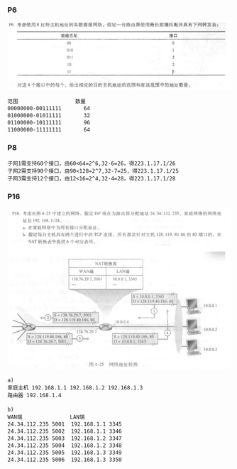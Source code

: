 ### P6

![1588516855448](homework/1588516855448.png)

~~~
范围					数量
00000000-00111111		64
01000000-01011111		32
01100000-10111111		96
11000000-11111111		64
~~~

### P8

~~~
子网1需支持60个接口，由60<64=2^6,32-6=26，得223.1.17.1/26
子网2需支持90个接口，由90<128=2^7,32-7=25，得223.1.17.1/25
子网3需支持12个接口，由12<16=2^4,32-4=28，得223.1.17.1/28
~~~


### P16

![1588516986075](homework/1588516986075.png)

~~~
a)
家庭主机 192.168.1.1 192.168.1.2 192.168.1.3
路由器 192.168.1.4

b)
WAN端			   LAN端
24.34.112.235 5001	192.168.1.1 3345
24.34.112.235 5002	192.168.1.1 3346
24.34.112.235 5003	192.168.1.2 3347
24.34.112.235 5004	192.168.1.2 3348
24.34.112.235 5005	192.168.1.3 3349
24.34.112.235 5006	192.168.1.3 3350
~~~



